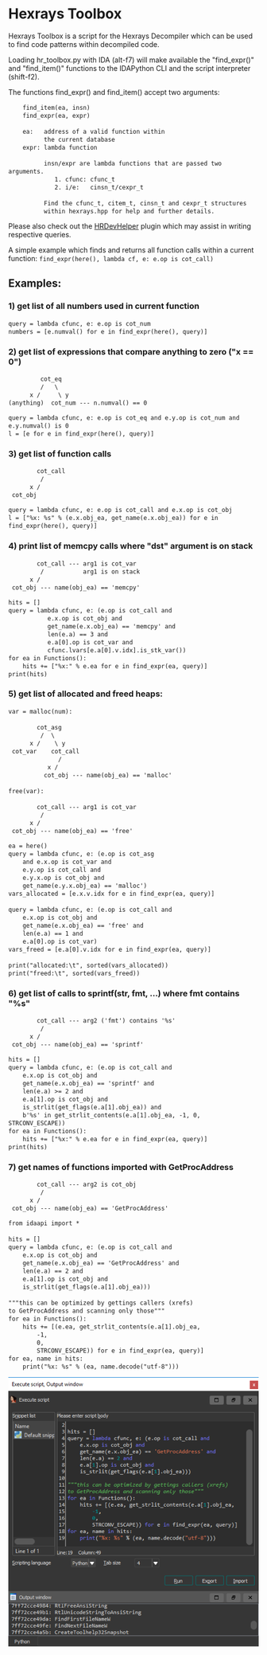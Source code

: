 # Hexrays Toolbox

Hexrays Toolbox is a script for the Hexrays Decompiler which
can be used to find code patterns within decompiled code.

Loading hr_toolbox.py with IDA (alt-f7) will make
available the "find_expr()" and "find_item()" functions
to the IDAPython CLI and the script interpreter (shift-f2).

The functions find_expr() and find_item() accept two arguments:
```
    find_item(ea, insn)
    find_expr(ea, expr)

    ea:   address of a valid function within
          the current database
    expr: lambda function

          insn/expr are lambda functions that are passed two arguments.
             1. cfunc: cfunc_t
             2. i/e:   cinsn_t/cexpr_t

          Find the cfunc_t, citem_t, cinsn_t and cexpr_t structures
          within hexrays.hpp for help and further details.
```
Please also check out the [HRDevHelper](https://github.com/patois/HRDevHelper) plugin which may assist in writing respective queries.

A simple example which finds and returns all function calls within
a current function: ```find_expr(here(), lambda cf, e: e.op is cot_call)```

## Examples:

### 1) get list of all numbers used in current function

```
query = lambda cfunc, e: e.op is cot_num
numbers = [e.numval() for e in find_expr(here(), query)]
```
### 2) get list of expressions that compare anything to zero ("x == 0")
```
         cot_eq
         /   \
      x /     \ y
(anything)  cot_num --- n.numval() == 0
```
```
query = lambda cfunc, e: e.op is cot_eq and e.y.op is cot_num and e.y.numval() is 0
l = [e for e in find_expr(here(), query)]
```
### 3) get list of function calls
```
        cot_call
         / 
      x /
 cot_obj
```
```
query = lambda cfunc, e: e.op is cot_call and e.x.op is cot_obj
l = ["%x: %s" % (e.x.obj_ea, get_name(e.x.obj_ea)) for e in find_expr(here(), query)]
```
### 4) print list of memcpy calls where "dst" argument is on stack
```
        cot_call --- arg1 is cot_var
         /           arg1 is on stack
      x /
 cot_obj --- name(obj_ea) == 'memcpy'
```
```
hits = []
query = lambda cfunc, e: (e.op is cot_call and
           e.x.op is cot_obj and
           get_name(e.x.obj_ea) == 'memcpy' and
           len(e.a) == 3 and
           e.a[0].op is cot_var and
           cfunc.lvars[e.a[0].v.idx].is_stk_var())
for ea in Functions():
    hits += ["%x:" % e.ea for e in find_expr(ea, query)]
print(hits)
```
### 5) get list of allocated and freed heaps:
```
var = malloc(num):

        cot_asg
         /  \
      x /    \ y
 cot_var    cot_call
              /
           x /
          cot_obj --- name(obj_ea) == 'malloc'

free(var):

        cot_call --- arg1 is cot_var
         /
      x /
 cot_obj --- name(obj_ea) == 'free'
```
```
ea = here()
query = lambda cfunc, e: (e.op is cot_asg
    and e.x.op is cot_var and
    e.y.op is cot_call and
    e.y.x.op is cot_obj and
    get_name(e.y.x.obj_ea) == 'malloc')
vars_allocated = [e.x.v.idx for e in find_expr(ea, query)]

query = lambda cfunc, e: (e.op is cot_call and
    e.x.op is cot_obj and
    get_name(e.x.obj_ea) == 'free' and
    len(e.a) == 1 and
    e.a[0].op is cot_var)
vars_freed = [e.a[0].v.idx for e in find_expr(ea, query)]

print("allocated:\t", sorted(vars_allocated))
print("freed:\t", sorted(vars_freed))
```
### 6) get list of calls to sprintf(str, fmt, ...) where fmt contains "%s"
```
        cot_call --- arg2 ('fmt') contains '%s'
         /
      x /
 cot_obj --- name(obj_ea) == 'sprintf'
```
```
hits = []
query = lambda cfunc, e: (e.op is cot_call and
    e.x.op is cot_obj and
    get_name(e.x.obj_ea) == 'sprintf' and
    len(e.a) >= 2 and
    e.a[1].op is cot_obj and
    is_strlit(get_flags(e.a[1].obj_ea)) and
    b'%s' in get_strlit_contents(e.a[1].obj_ea, -1, 0, STRCONV_ESCAPE))
for ea in Functions():
    hits += ["%x:" % e.ea for e in find_expr(ea, query)]
print(hits)
```
### 7) get names of functions imported with GetProcAddress
```
        cot_call --- arg2 is cot_obj
         /
      x /
 cot_obj --- name(obj_ea) == 'GetProcAddress'
```
```
from idaapi import *

hits = []
query = lambda cfunc, e: (e.op is cot_call and
    e.x.op is cot_obj and
    get_name(e.x.obj_ea) == 'GetProcAddress' and
    len(e.a) == 2 and
    e.a[1].op is cot_obj and
    is_strlit(get_flags(e.a[1].obj_ea)))

"""this can be optimized by gettings callers (xrefs)
to GetProcAddress and scanning only those"""
for ea in Functions():
    hits += [(e.ea, get_strlit_contents(e.a[1].obj_ea,
        -1,
        0,
        STRCONV_ESCAPE)) for e in find_expr(ea, query)]
for ea, name in hits:
    print("%x: %s" % (ea, name.decode("utf-8")))
```
![find_expr png](./rsrc/gpa.png?raw=true)
